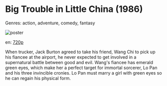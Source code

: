 # Big Trouble in Little China (1986)

Genres: action, adventure, comedy, fantasy

![poster](http://image.tmdb.org/t/p/w500/yorjHTeWauQd81QeWoqMAHXAcCj.jpg)

en:
  [720p](magnet:?xt=urn:btih:0F6242B764BE5D41D041999EC07810AF0380A556&tr=udp://glotorrents.pw:6969/announce&tr=udp://tracker.opentrackr.org:1337/announce&tr=udp://torrent.gresille.org:80/announce&tr=udp://tracker.openbittorrent.com:80&tr=udp://tracker.coppersurfer.tk:6969&tr=udp://tracker.leechers-paradise.org:6969&tr=udp://p4p.arenabg.ch:1337&tr=udp://tracker.internetwarriors.net:1337)
  


When trucker, Jack Burton agreed to take his friend, Wang Chi to pick up his fiancee at the airport, he never expected to get involved in a supernatural battle between good and evil. Wang's fiancee has emerald green eyes, which make her a perfect target for immortal sorcerer, Lo Pan and his three invincible cronies. Lo Pan must marry a girl with green eyes so he can regain his physical form.